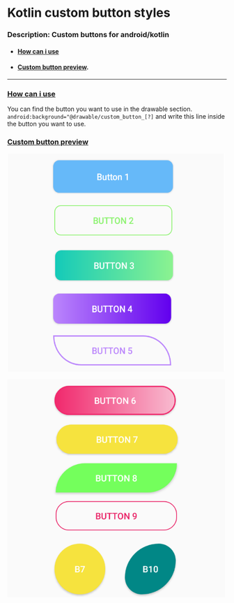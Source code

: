 # Kotlin custom button styles
 <h3>Description: Custom buttons for android/kotlin</h3>
 
 
 - #### [How can i use](#place1)
 - #### [Custom button preview](#place2).
 ---
 
 ### [How can i use](#Place-2)<span id="place1"></span>
  You can find the button you want to use in the drawable section.
  `android:background="@drawable/custom_button_[?]`
  and write this line inside the button you want to use.

 
 ### [Custom button preview](#Place-1)<span id="place2"></span>
 <p align="left">
  <img width="500" height="500" src="https://raw.githubusercontent.com/Bdrnpr/kotlin-custom-button-styles/main/Button_styles_for_Readme/button1-5.png">
</p>
 <p align="left">
  <img width="500" height="500" src="https://raw.githubusercontent.com/Bdrnpr/kotlin-custom-button-styles/main/Button_styles_for_Readme/button6-10.png">
</p>








